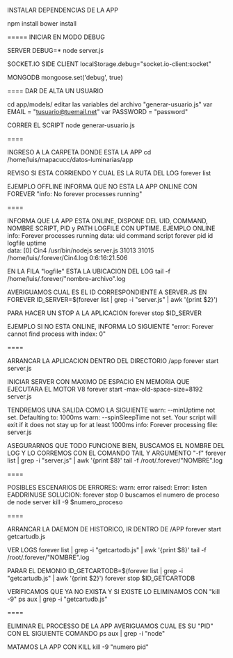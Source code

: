 INSTALAR DEPENDENCIAS DE LA APP

npm install
bower install

=====
INICIAR EN MODO DEBUG

SERVER
DEBUG=* node server.js

SOCKET.IO SIDE CLIENT
localStorage.debug="socket.io-client:socket"

MONGODB
mongoose.set('debug', true)

====
DAR DE ALTA UN USUARIO

cd app/models/
editar las variables del archivo "generar-usuario.js"
var EMAIL = "tusuario@tuemail.net"
var PASSWORD = "password"

CORRER EL SCRIPT
node generar-usuario.js

====

INGRESO A LA CARPETA DONDE ESTA LA APP
cd /home/luis/mapacucc/datos-luminarias/app

REVISO SI ESTA CORRIENDO Y CUAL ES LA RUTA DEL LOG
forever list

EJEMPLO OFFLINE
INFORMA QUE NO ESTA LA APP ONLINE CON FOREVER
    "info:    No forever processes running"

====

INFORMA QUE LA APP ESTA ONLINE, DISPONE DEL UID, COMMAND, NOMBRE SCRIPT, PID y PATH LOGFILE CON UPTIME.
EJEMPLO ONLINE
    info:    Forever processes running
    data:        uid  command         script    forever pid   id logfile                      uptime        
    data:    [0] Cin4 /usr/bin/nodejs server.js 31013   31015    /home/luis/.forever/Cin4.log 0:6:16:21.506

EN LA FILA "logfile" ESTA LA UBICACION DEL LOG
tail -f /home/luis/.forever/"nombre-archivo".log 

AVERIGUAMOS CUAL ES EL ID CORRESPONDIENTE A SERVER.JS EN FOREVER
ID_SERVER=$(forever list | grep -i "server.js" | awk '{print $2}')

PARA HACER UN STOP A LA APLICACION
forever stop $ID_SERVER

EJEMPLO SI NO ESTA ONLINE, INFORMA LO SIGUIENTE
    "error:   Forever cannot find process with index: 0"

====

ARRANCAR LA APLICACION DENTRO DEL DIRECTORIO /app
forever start server.js

INICIAR SERVER CON MAXIMO DE ESPACIO EN MEMORIA QUE EJECUTARA EL MOTOR V8
forever start -max-old-space-size=8192 server.js

TENDREMOS UNA SALIDA COMO LA SIGUIENTE
    warn:    --minUptime not set. Defaulting to: 1000ms
    warn:    --spinSleepTime not set. Your script will exit if it does not stay up for at least 1000ms
    info:    Forever processing file: server.js

ASEGURARNOS QUE TODO FUNCIONE BIEN, BUSCAMOS EL NOMBRE DEL LOG Y LO CORREMOS CON EL COMANDO TAIL Y ARGUMENTO "-f"
forever list | grep -i "server.js" | awk '{print $8}'
tail -f /root/.forever/"NOMBRE".log

====

POSIBLES ESCENARIOS DE ERRORES:
    warn: error raised: Error: listen EADDRINUSE
SOLUCION:
	forever stop 0
	buscamos el numero de proceso de node server
	kill -9 $numero_proceso

====

ARRANCAR LA DAEMON DE HISTORICO, IR DENTRO DE /APP
forever start getcartudb.js

VER LOGS
forever list | grep -i "getcartodb.js" | awk '{print $8}'
tail -f /root/.forever/"NOMBRE".log

PARAR EL DEMONIO
ID_GETCARTODB=$(forever list | grep -i "getcartudb.js" | awk '{print $2}')
forever stop $ID_GETCARTODB

VERIFICAMOS QUE YA NO EXISTA Y SI EXISTE LO ELIMINAMOS CON "kill -9"
ps aux | grep -i "getcartudb.js"


====

ELIMINAR EL PROCESSO DE LA APP AVERIGUAMOS CUAL ES SU "PID" CON EL SIGUIENTE COMANDO
ps aux | grep -i "node"

MATAMOS LA APP CON KILL
kill -9 "numero pid"